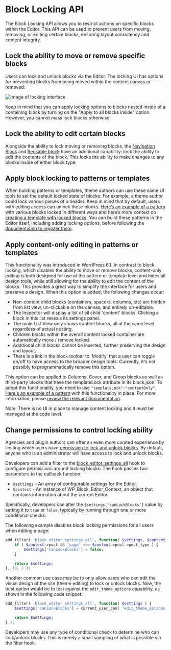 # Block Locking API

The Block Locking API allows you to restrict actions on specific blocks within the Editor. This API can be used to prevent users from moving, removing, or editing certain blocks, ensuring layout consistency and content integrity.

## Lock the ability to move or remove specific blocks

Users can lock and unlock blocks via the Editor. The locking UI has options for preventing blocks from being moved within the content canvas or removed:

![Image of locking interface](https://raw.githubusercontent.com/WordPress/gutenberg/HEAD/docs/assets/Locking%20interface.png?raw=true)

Keep in mind that you can apply locking options to blocks nested inside of a containing block by turning on the "Apply to all blocks inside" option. However, you cannot mass lock blocks otherwise.

## Lock the ability to edit certain blocks

Alongside the ability to lock moving or removing blocks, the [Navigation Block](https://github.com/WordPress/gutenberg/pull/44739) and [Reusable block](https://github.com/WordPress/gutenberg/pull/39950) have an additional capability: lock the ability to edit the contents of the block. This locks the ability to make changes to any blocks inside of either block type.

## Apply block locking to patterns or templates

When building patterns or templates, theme authors can use these same UI tools to set the default locked state of blocks. For example, a theme author could lock various pieces of a header. Keep in mind that by default, users with editing access can unlock these blocks. [Here’s an example of a pattern](https://gist.github.com/annezazu/acee30f8b6e8995e1b1a52796e6ef805) with various blocks locked in different ways and here’s more context on [creating a template with locked blocks](https://make.wordpress.org/core/2022/02/09/core-editor-improvement-curated-experiences-with-locking-apis-theme-json/). You can build these patterns in the Editor itself, including adding locking options, before following the [documentation to register them](/docs/reference-guides/block-api/block-patterns.md).

## Apply content-only editing in patterns or templates

This functionality was introduced in WordPress 6.1. In contrast to block locking, which disables the ability to move or remove blocks, content-only editing is both designed for use at the pattern or template level and hides all design tools, while still allowing for the ability to edit the content of the blocks. This provides a great way to simplify the interface for users and preserve a design. When this option is added, the following changes occur:

-   Non-content child blocks (containers, spacers, columns, etc) are hidden from list view, un-clickable on the canvas, and entirely un-editable.
-   The Inspector will display a list of all child 'content' blocks. Clicking a block in this list reveals its settings panel.
-   The main List View only shows content blocks, all at the same level regardless of actual nesting.
-   Children blocks within the overall content locked container are automatically move / remove locked.
-   Additional child blocks cannot be inserted, further preserving the design and layout.
-   There is a link in the block toolbar to ‘Modify’ that a user can toggle on/off to have access to the broader design tools. Currently, it's not possibly to programmatically remove this option.

This option can be applied to Columns, Cover, and Group blocks as well as third-party blocks that have the templateLock attribute in its block.json. To adopt this functionality, you need to use `"templateLock":"contentOnly"`. [Here's an example of a pattern](https://gist.github.com/annezazu/d62acd2514cea558be6cea97fe28ff3c) with this functionality in place. For more information, please [review the relevant documentation](/docs/reference-guides/block-api/block-templates.md#locking).

Note: There is no UI in place to manage content locking and it must be managed at the code level.

## Change permissions to control locking ability

Agencies and plugin authors can offer an even more curated experience by limiting which users have [permission to lock and unlock blocks](https://make.wordpress.org/core/2022/05/05/block-locking-settings-in-wordpress-6-0/). By default, anyone who is an administrator will have access to lock and unlock blocks.

Developers can add a filter to the [block_editor_settings_all](https://developer.wordpress.org/reference/hooks/block_editor_settings_all/) hook to configure permissions around locking blocks. The hook passes two parameters to the callback function:

-   `$settings` - An array of configurable settings for the Editor.
-   `$context` - An instance of WP_Block_Editor_Context, an object that contains information about the current Editor.

Specifically, developers can alter the `$settings['canLockBlocks']` value by setting it to `true` or `false`, typically by running through one or more conditional checks.

The following example disables block locking permissions for all users when editing a page:

```php
add_filter( 'block_editor_settings_all', function( $settings, $context ) {
	if ( $context->post && 'page' === $context->post->post_type ) {
		$settings['canLockBlocks'] = false;
	}

	return $settings;
}, 10, 2 );
```

Another common use case may be to only allow users who can edit the visual design of the site (theme editing) to lock or unlock blocks. Now, the best option would be to test against the `edit_theme_options` capability, as shown in the following code snippet:

```php
add_filter( 'block_editor_settings_all', function( $settings ) {
	$settings['canLockBlocks'] = current_user_can( 'edit_theme_options' );

	return $settings;
} );
```

Developers may use any type of conditional check to determine who can lock/unlock blocks. This is merely a small sampling of what is possible via the filter hook.
